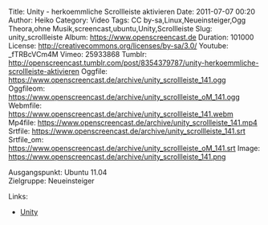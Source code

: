 Title: Unity - herkoemmliche Scrollleiste aktivieren
Date: 2011-07-07 00:20
Author: Heiko
Category: Video
Tags: CC by-sa,Linux,Neueinsteiger,Ogg Theora,ohne Musik,screencast,ubuntu,Unity,Scrollleiste
Slug: unity_scrollleiste
Album: https://www.openscreencast.de
Duration: 101000
License: http://creativecommons.org/licenses/by-sa/3.0/
Youtube: _fTRBcVCm4M
Vimeo: 25933868
Tumblr: http://openscreencast.tumblr.com/post/8354379787/unity-herkoemmliche-scrollleiste-aktivieren
Oggfile: https://www.openscreencast.de/archive/unity_scrollleiste_141.ogg
Oggfileom: https://www.openscreencast.de/archive/unity_scrollleiste_oM_141.ogg
Webmfile: https://www.openscreencast.de/archive/unity_scrollleiste_141.webm
Mp4file: https://www.openscreencast.de/archive/unity_scrollleiste_141.mp4
Srtfile: https://www.openscreencast.de/archive/unity_scrollleiste_141.srt
Srtfile_om: https://www.openscreencast.de/archive/unity_scrollleiste_oM_141.srt
Image: https://www.openscreencast.de/archive/unity_scrollleiste_141.png

Ausgangspunkt: Ubuntu 11.04  
Zielgruppe: Neueinsteiger  

Links:

  * [Unity](http://wiki.ubuntuusers.de/Unity "Unity" )

